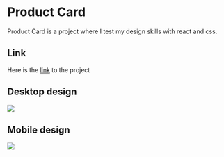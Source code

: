 # Product Card

Product Card is a project where I test my design skills with react and css.

## Link

Here is the [link](https://product-card-25454.web.app) to the project

## Desktop design

[![](http://imgfz.com/i/o4KRFY8.png)](http://imgfz.com/i/o4KRFY8.png)

## Mobile design

[![](http://imgfz.com/i/pwdNC1B.png)](http://imgfz.com/i/pwdNC1B.png)

